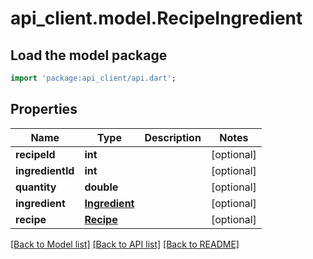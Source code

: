 # api_client.model.RecipeIngredient

## Load the model package
```dart
import 'package:api_client/api.dart';
```

## Properties
Name | Type | Description | Notes
------------ | ------------- | ------------- | -------------
**recipeId** | **int** |  | [optional] 
**ingredientId** | **int** |  | [optional] 
**quantity** | **double** |  | [optional] 
**ingredient** | [**Ingredient**](Ingredient.md) |  | [optional] 
**recipe** | [**Recipe**](Recipe.md) |  | [optional] 

[[Back to Model list]](../README.md#documentation-for-models) [[Back to API list]](../README.md#documentation-for-api-endpoints) [[Back to README]](../README.md)


